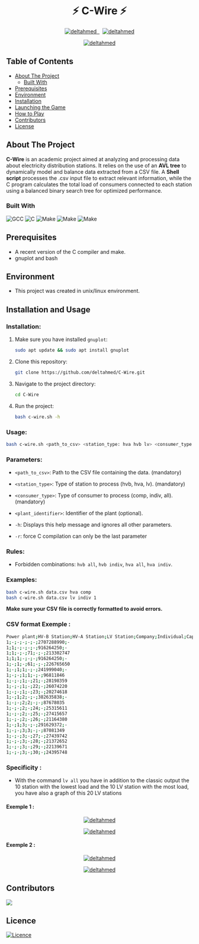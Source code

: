 ﻿

<h1 align="center">⚡ C-Wire ⚡</h1>

</p>
<p align="center"> 
  <a href="https://github.com/deltahmed/C-Wire">
    <img src="https://img.shields.io/github/contributors/deltahmed/C-Wire.svg?style=for-the-badge" alt="deltahmed" /> </a>
  <a href="https://github.com/deltahmed/C-Wire">
    <img alt="" src="https://img.shields.io/github/issues/deltahmed/C-Wire.svg?style=for-the-badge">
    </a>
  <a href="https://github.com/deltahmed/C-Wire">
    <img alt="" src="https://img.shields.io/github/forks/deltahmed/C-Wire.svg?style=for-the-badge"></a>
  <a href="https://github.com/deltahmed/C-Wire">
    <img alt="" src="https://img.shields.io/github/stars/deltahmed/C-Wire.svg?style=for-the-badge"></a>
  <a href="https://raw.githubusercontent.com/deltahmed/C-Wire/master/LICENSE">
    <img src="https://img.shields.io/badge/License-BSD%202%20-blue?style=for-the-badge" alt="deltahmed" /> </a>
</p>



</p>
<p align="center"> 
  <a href="https://github.com/deltahmed/C-Wire">
    <img src="https://raw.githubusercontent.com/deltahmed/C-Wire/main/data/demo.gif" alt="deltahmed" /> </a>
</p>


## Table of Contents

* [About The Project](#about-the-project)
  * [Built With](#built-with)
* [Prerequisites](#prerequisites)
* [Environment](#environment)
* [Installation](#installation)
* [Launching the Game](#launching-the-game)
* [How to Play](#how-to-play)
* [Contributors](#contributors)
* [License](#license)


<!-- ABOUT THE PROJECT -->

## About The Project

**C-Wire** is an academic project aimed at analyzing and processing data about electricity distribution stations. It relies on the use of an **AVL tree** to dynamically model and balance data extracted from a CSV file. A **Shell script** processes the .csv input file to extract relevant information, while the C program calculates the total load of consumers connected to each station using a balanced binary search tree for optimized performance.


### Built With

![GCC](https://img.shields.io/badge/-GCC-05122A?style=for-the-badge&logo=GNU)
![C](https://img.shields.io/badge/-C-05122A?style=for-the-badge&logo=C)
![Make](https://img.shields.io/badge/-make-05122A?style=for-the-badge&logo=C)
![Make](https://img.shields.io/badge/-linux-05122A?style=for-the-badge&logo=linux)
![Make](https://img.shields.io/badge/-Shell-05122A?style=for-the-badge&logo=linux)

## Prerequisites
- A recent version of the C compiler and make.
- gnuplot and bash


## Environment 
- This project was created in unix/linux environment.

## Installation and Usage
### Installation:
1. Make sure you have installed `gnuplot`:
   ```sh
   sudo apt update && sudo apt install gnuplot
   ```
2. Clone this repository:
   ```sh
   git clone https://github.com/deltahmed/C-Wire.git
   ```
3. Navigate to the project directory:
   ```sh
   cd C-Wire
   ```
4. Run the project:
   ```sh
   bash c-wire.sh -h
   ```

### Usage:
  ```sh
  bash c-wire.sh <path_to_csv> <station_type: hva hvb lv> <consumer_type: comp indiv all> [<plant_identifier>] [-h] [-r]
  ```
### Parameters:
  - `<path_to_csv>`: Path to the CSV file containing the data. (mandatory)

  - `<station_type>`: Type of station to process (hvb, hva, lv). (mandatory)

  - `<consumer_type>`: Type of consumer to process (comp, indiv, all). (mandatory)

  - `<plant_identifier>`: Identifier of the plant (optional).

  - `-h`: Displays this help message and ignores all other parameters.

  - `-r`: force C compilation can only be the last parameter

### Rules:
  - Forbidden combinations: `hvb all`, `hvb indiv`, `hva all`, `hva indiv`.
### Examples:
  ```sh
  bash c-wire.sh data.csv hva comp
  bash c-wire.sh data.csv lv indiv 1
  ```
**Make sure your CSV file is correctly formatted to avoid errors.**

### CSV format Exemple :

```sh
Power plant;HV-B Station;HV-A Station;LV Station;Company;Individual;Capacity;Load
1;-;-;-;-;-;2707288990;-
1;1;-;-;-;-;916264250;-
1;1;-;-;71;-;-;213302747
1;1;1;-;-;-;916264250;-
1;-;1;-;61;-;-;226765650
1;-;1;1;-;-;241999040;-
1;-;-;1;1;-;-;96811846
1;-;-;1;-;21;-;28198359
1;-;-;1;-;22;-;26074220
1;-;-;1;-;23;-;20274618
1;-;1;2;-;-;382635838;-
1;-;-;2;2;-;-;87678035
1;-;-;2;-;24;-;25315611
1;-;-;2;-;25;-;27415657
1;-;-;2;-;26;-;21164380
1;-;1;3;-;-;291629372;-
1;-;-;3;3;-;-;87081349
1;-;-;3;-;27;-;27439742
1;-;-;3;-;28;-;21372652
1;-;-;3;-;29;-;22139671
1;-;-;3;-;30;-;24395748
```

### Specificity :
- With the command `lv all` you have in addition to the classic output the 10 station with the lowest load and the 10 LV station with the most load, you have also a graph of this 20 LV stations

#### Exemple 1 :
</p>
<p align="center"> 
  <a href="https://github.com/deltahmed/C-Wire">
    <img src="https://raw.githubusercontent.com/deltahmed/C-Wire/main/data/minmax_v00.png" alt="deltahmed" /> </a>
</p>
</p>
<p align="center"> 
  <a href="https://github.com/deltahmed/C-Wire">
    <img src="https://raw.githubusercontent.com/deltahmed/C-Wire/main/data/graph_v00.png" alt="deltahmed" /> </a>
</p>

#### Exemple 2 :
</p>
<p align="center"> 
  <a href="https://github.com/deltahmed/C-Wire">
    <img src="https://raw.githubusercontent.com/deltahmed/C-Wire/main/data/minmax_v25.png" alt="deltahmed" /> </a>
</p>
</p>
<p align="center"> 
  <a href="https://github.com/deltahmed/C-Wire">
    <img src="https://raw.githubusercontent.com/deltahmed/C-Wire/main/data/graph_v25.png" alt="deltahmed" /> </a>
</p>



## Contributors

<a href="https://github.com/deltahmed/C-Wire/graphs/contributors">
  <img src="https://contrib.rocks/image?repo=deltahmed/C-Wire" />
</a>


## Licence 
[![Licence](https://img.shields.io/badge/License-BSD%202%20-blue?style=for-the-badge)](https://raw.githubusercontent.com/deltahmed/C-Wire/refs/heads/main/LICENCE.txt)





